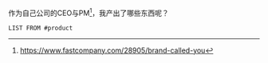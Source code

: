 作为自己公司的CEO与PM[^brand]，我产出了哪些东西呢？

```dataview
LIST FROM #product
```

[^brand]: https://www.fastcompany.com/28905/brand-called-you
